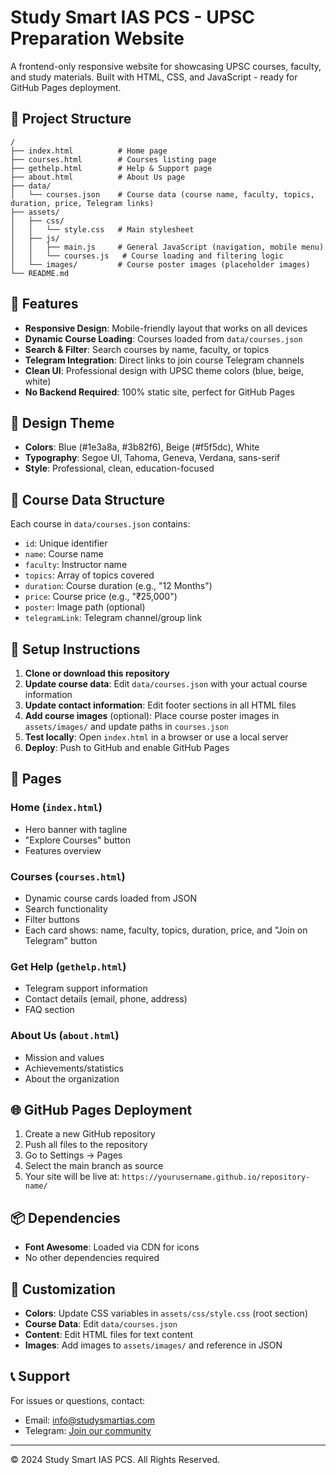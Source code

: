 # Study Smart IAS PCS - UPSC Preparation Website

A frontend-only responsive website for showcasing UPSC courses, faculty, and study materials. Built with HTML, CSS, and JavaScript - ready for GitHub Pages deployment.

## 📁 Project Structure

```
/
├── index.html          # Home page
├── courses.html        # Courses listing page
├── gethelp.html        # Help & Support page
├── about.html          # About Us page
├── data/
│   └── courses.json    # Course data (course name, faculty, topics, duration, price, Telegram links)
├── assets/
│   ├── css/
│   │   └── style.css   # Main stylesheet
│   ├── js/
│   │   ├── main.js     # General JavaScript (navigation, mobile menu)
│   │   └── courses.js   # Course loading and filtering logic
│   └── images/         # Course poster images (placeholder images)
└── README.md
```

## 🚀 Features

- **Responsive Design**: Mobile-friendly layout that works on all devices
- **Dynamic Course Loading**: Courses loaded from `data/courses.json`
- **Search & Filter**: Search courses by name, faculty, or topics
- **Telegram Integration**: Direct links to join course Telegram channels
- **Clean UI**: Professional design with UPSC theme colors (blue, beige, white)
- **No Backend Required**: 100% static site, perfect for GitHub Pages

## 🎨 Design Theme

- **Colors**: Blue (#1e3a8a, #3b82f6), Beige (#f5f5dc), White
- **Typography**: Segoe UI, Tahoma, Geneva, Verdana, sans-serif
- **Style**: Professional, clean, education-focused

## 📝 Course Data Structure

Each course in `data/courses.json` contains:
- `id`: Unique identifier
- `name`: Course name
- `faculty`: Instructor name
- `topics`: Array of topics covered
- `duration`: Course duration (e.g., "12 Months")
- `price`: Course price (e.g., "₹25,000")
- `poster`: Image path (optional)
- `telegramLink`: Telegram channel/group link

## 🔧 Setup Instructions

1. **Clone or download this repository**
2. **Update course data**: Edit `data/courses.json` with your actual course information
3. **Update contact information**: Edit footer sections in all HTML files
4. **Add course images** (optional): Place course poster images in `assets/images/` and update paths in `courses.json`
5. **Test locally**: Open `index.html` in a browser or use a local server
6. **Deploy**: Push to GitHub and enable GitHub Pages

## 📱 Pages

### Home (`index.html`)
- Hero banner with tagline
- "Explore Courses" button
- Features overview

### Courses (`courses.html`)
- Dynamic course cards loaded from JSON
- Search functionality
- Filter buttons
- Each card shows: name, faculty, topics, duration, price, and "Join on Telegram" button

### Get Help (`gethelp.html`)
- Telegram support information
- Contact details (email, phone, address)
- FAQ section

### About Us (`about.html`)
- Mission and values
- Achievements/statistics
- About the organization

## 🌐 GitHub Pages Deployment

1. Create a new GitHub repository
2. Push all files to the repository
3. Go to Settings → Pages
4. Select the main branch as source
5. Your site will be live at: `https://yourusername.github.io/repository-name/`

## 📦 Dependencies

- **Font Awesome**: Loaded via CDN for icons
- No other dependencies required

## 🔄 Customization

- **Colors**: Update CSS variables in `assets/css/style.css` (root section)
- **Course Data**: Edit `data/courses.json`
- **Content**: Edit HTML files for text content
- **Images**: Add images to `assets/images/` and reference in JSON

## 📞 Support

For issues or questions, contact:
- Email: info@studysmartias.com
- Telegram: [Join our community](https://t.me/StudySmartIASPCS)

---

© 2024 Study Smart IAS PCS. All Rights Reserved.
